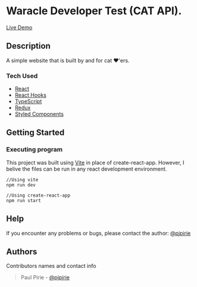 # Waracle Developer Test (CAT API).

[Live Demo](https://waracle.paulpirie.com/)

## Description

A simple website that is built by and for cat ♥'ers.

### Tech Used

- [React](https://reactjs.org)
- [React Hooks](https://reactjs.org/docs/hooks-intro.html)
- [TypeScript](https://www.typescriptlang.org/)
- [Redux](https://redux.js.org/)
- [Styled Components](https://styled-components.com/)

## Getting Started

### Executing program

This project was built using [Vite](https://vitejs.dev/) in place of create-react-app.
However, I belive the files can be run in any react development environment.

```
//Using vite
npm run dev
```

```
//Using create-react-app
npm run start
```

## Help

If you encounter any problems or bugs, please contact the author:
[@pjpirie](https://twitter.com/pjpirie)

## Authors

Contributors names and contact info

> Paul Pirie - [@pjpirie](https://twitter.com/pjpirie)
